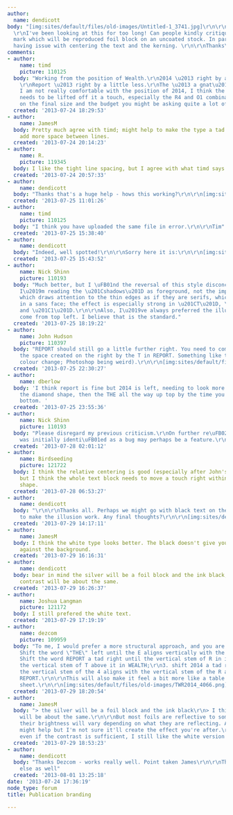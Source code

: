 ```yaml
---
author:
  name: dendicott
body: "[img:sites/default/files/old-images/Untitled-1_3741.jpg]\r\n\r\nHello all,
  \r\nI've been looking at this for too long! Can people kindly critique the brand
  mark which will be reproduced foil block on an uncoated stock. In particular I'm
  having issue with centering the text and the kerning. \r\n\r\nThanks\r\nDarren"
comments:
- author:
    name: timd
    picture: 110125
  body: "Working from the position of Wealth.\r\n2014 \u2013 right by a fair amount.
    \r\nReport \u2013 right by a little less.\r\nThe \u2013 a gnat\u2019s to the left.\r\n\r\nBut
    I am not really comfortable with the position of 2014, I think the other text
    needs to be lifted off it a touch, especially the R4 and O1 combinations.\r\n\r\nDepending
    on the final size and the budget you might be asking quite a lot of the blocker/finisher.\r\n\r\nTim"
  created: '2013-07-24 18:29:53'
- author:
    name: JamesM
  body: Pretty much agree with timd; might help to make the type a tad smaller and
    add more space between lines.
  created: '2013-07-24 20:14:23'
- author:
    name: R.
    picture: 119345
  body: I like the tight line spacing, but I agree with what timd says.
  created: '2013-07-24 20:57:33'
- author:
    name: dendicott
  body: "Thanks that's a huge help - hows this working?\r\n\r\n[img:sites/default/files/old-images/Untitled-1_6371.jpg]"
  created: '2013-07-25 11:01:26'
- author:
    name: timd
    picture: 110125
  body: "I think you have uploaded the same file in error.\r\n\r\nTim"
  created: '2013-07-25 15:38:40'
- author:
    name: dendicott
  body: "Indeed, well spotted!\r\n\r\nSorry here it is:\r\n\r\n[img:sites/default/files/old-images/wrbrand2_5516.jpg]"
  created: '2013-07-25 15:43:52'
- author:
    name: Nick Shinn
    picture: 110193
  body: "Much better, but I \uFB01nd the reversal of this style disconcerting, as
    I\u2019m reading the \u201Cshadows\u201D as foreground, not the implied type face,
    which draws attention to the thin edges as if they are serifs, which seems strange
    in a sans face; the effect is especially strong in \u201CT\u201D, \u201C2\u201D
    and \u201C1\u201D.\r\n\r\nAlso, I\u2019ve always preferred the illumination to
    come from top left. I believe that is the standard."
  created: '2013-07-25 18:19:22'
- author:
    name: John Hudson
    picture: 110397
  body: "REPORT should still go a little further right. You need to compensate for
    the space created on the right by the T in REPORT. Something like this (ignore
    colour change; Photoshop being weird).\r\n\r\n[img:sites/default/files/old-images/TWR2014JH_4597.png]"
  created: '2013-07-25 22:30:27'
- author:
    name: dberlow
  body: 'I think report is fine but 2014 is left, needing to look more centered to
    the diamond shape, then the THE all the way up top by the time you get to the
    bottom. '
  created: '2013-07-25 23:55:36'
- author:
    name: Nick Shinn
    picture: 110193
  body: "Please disregard my previous criticism.\r\nOn further re\uFB02ection, what
    was initially identi\uFB01ed as a bug may perhaps be a feature.\r\nOpinions anyone?"
  created: '2013-07-28 02:01:12'
- author:
    name: Birdseeding
    picture: 121722
  body: I think the relative centering is good (especially after John's amendment),
    but I think the whole text block needs to move a touch right within the holding
    shape.
  created: '2013-07-28 06:53:27'
- author:
    name: dendicott
  body: "\r\n\r\nThanks all. Perhaps we might go with black text on the foil block
    to make the illusion work. Any final thoughts?\r\n\r\n[img:sites/default/files/old-images/wrbrand_5631.jpg]"
  created: '2013-07-29 14:17:11'
- author:
    name: JamesM
  body: I think the white type looks better. The black doesn't give you enough contrast
    against the background.
  created: '2013-07-29 16:16:31'
- author:
    name: dendicott
  body: bear in mind the silver will be a foil block and the ink black, I think the
    contrast will be about the same.
  created: '2013-07-29 16:26:37'
- author:
    name: Joshua Langman
    picture: 121172
  body: I still prefered the white text.
  created: '2013-07-29 17:19:19'
- author:
    name: dezcom
    picture: 109959
  body: "To me, I would prefer a more structural approach, and you are very close.\r\n1.
    Shift the word \"THE\" left until the E aligns vertically with the L in WEALTH.\r\n2.
    Shift the word REPORT a tad right until the vertical stem of R in it aligns with
    the vertical stem of T above it in WEALTH;\r\n3. shift 2014 a tad right until
    the vertical stem of the 4 aligns with the vertical stem of the R above it in
    REPORT.\r\n\r\nThis will also make it feel a bit more like a table as in balance
    sheet.\r\n\r\n[img:sites/default/files/old-images/TWR2014_4066.png]"
  created: '2013-07-29 18:20:54'
- author:
    name: JamesM
  body: "> the silver will be a foil block and the ink black\r\n> I think the contrast
    will be about the same.\r\n\r\nBut most foils are reflective to some degree, and
    their brightness will vary depending on what they are reflecting. A matte foil
    might help but I'm not sure it'll create the effect you're after.\r\n\r\n[img:sites/default/files/old-images/foil2_3660.jpg]\r\n\r\nBut
    even if the contrast is sufficient, I still like the white version better."
  created: '2013-07-29 18:53:23'
- author:
    name: dendicott
  body: "Thanks Dezcom - works really well. Point taken James\r\n\r\nThanks everyone
    else as well"
  created: '2013-08-01 13:25:18'
date: '2013-07-24 17:36:19'
node_type: forum
title: Publication branding

---
```

